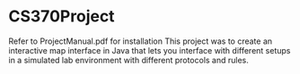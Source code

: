 # CS370Project
Refer to ProjectManual.pdf for installation
This project was to create an interactive map interface in Java that lets you interface with different setups in a simulated lab environment with different protocols and rules.
